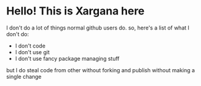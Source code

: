 # Hello! This is Xargana here 
I don't do a lot of things normal github users do.
so, here's a list of what I don't do:

* I don't code
* I don't use git
* I don't use fancy package managing stuff

but I do steal code from other without forking and publish without making a single change
